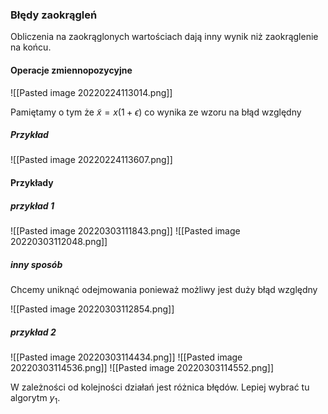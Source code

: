 ### Błędy zaokrągleń
Obliczenia na zaokrąglonych wartościach dają inny wynik niż zaokrąglenie na końcu.

#### Operacje zmiennopozycyjne
![[Pasted image 20220224113014.png]]

Pamiętamy o tym że  $\tilde{x} = x(1 + \epsilon)$ co wynika ze wzoru na błąd względny

##### Przykład
![[Pasted image 20220224113607.png]]

#### Przykłady
##### przykład 1
![[Pasted image 20220303111843.png]]
![[Pasted image 20220303112048.png]]

##### inny sposób
Chcemy uniknąć odejmowania ponieważ możliwy jest duży błąd względny

![[Pasted image 20220303112854.png]]

##### przykład 2
![[Pasted image 20220303114434.png]]
![[Pasted image 20220303114536.png]]
![[Pasted image 20220303114552.png]]

W zależności od kolejności działań jest różnica błędów. Lepiej wybrać tu algorytm $y_1$.